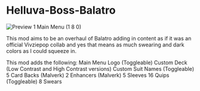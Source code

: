 # Helluva-Boss-Balatro
![Preview 1 Main Menu (1 8 0)](https://github.com/user-attachments/assets/764fd0cf-d1eb-48c6-be5d-28a3f315d96b)

This mod aims to be an overhaul of Balatro adding in content as if it was an official Vivziepop collab and yes that means as much swearing and dark colors as I could squeeze in.

This mod adds the following:
Main Menu Logo (Toggleable)
Custom Deck (Low Contrast and High Contrast versions)
Custom Suit Names (Toggleable)
5 Card Backs (Malverk)
2 Enhancers (Malverk)
5 Sleeves
16 Quips (Toggleable)
8 Swears

